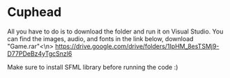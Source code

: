 # Cuphead
All you have to do is to download the folder and run it on Visual Studio. You can find the images, audio, and fonts in the link below, download "Game.rar"<\n>
https://drive.google.com/drive/folders/1IpHM_8esTSMj9-D77PDeBz4yTgcSnzl6

Make sure to install SFML library before running the code :)
